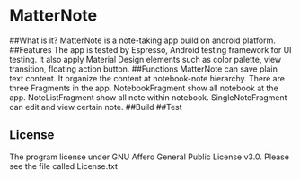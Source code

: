 # MatterNote
##What is it?
MatterNote is a note-taking app build on android platform.
##Features
The app is tested by Espresso, Android testing framework for UI testing. It also apply Material Design elements such as color palette, view transition, floating action button.
##Functions
MatterNote can save plain text content. It organize the content at notebook-note hierarchy.
There are three Fragments in the app. NotebookFragment show all notebook at the app. NoteListFragment show all note within notebook. SingleNoteFragment can edit and view certain note.
##Build
##Test
## License
The program license under GNU Affero General Public License v3.0. Please see the file called License.txt
